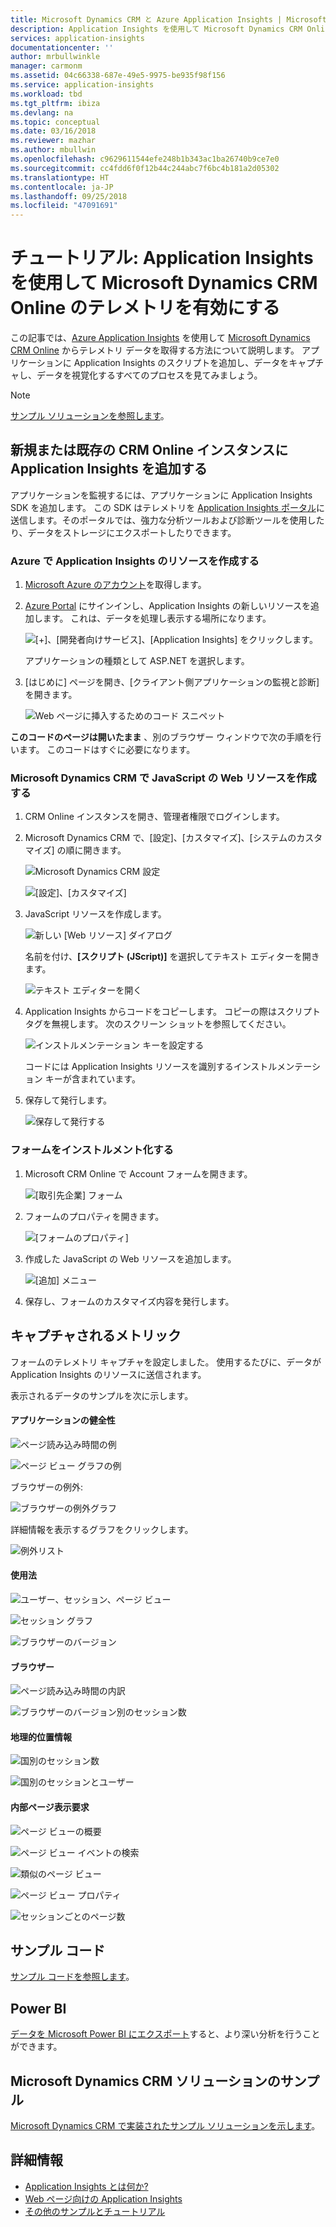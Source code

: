 ```yaml
---
title: Microsoft Dynamics CRM と Azure Application Insights | Microsoft Docs
description: Application Insights を使用して Microsoft Dynamics CRM Online からテレメトリを取得します。 設定、データの取得、視覚化、およびエクスポートをしてみましょう。
services: application-insights
documentationcenter: ''
author: mrbullwinkle
manager: carmonm
ms.assetid: 04c66338-687e-49e5-9975-be935f98f156
ms.service: application-insights
ms.workload: tbd
ms.tgt_pltfrm: ibiza
ms.devlang: na
ms.topic: conceptual
ms.date: 03/16/2018
ms.reviewer: mazhar
ms.author: mbullwin
ms.openlocfilehash: c9629611544efe248b1b343ac1ba26740b9ce7e0
ms.sourcegitcommit: cc4fdd6f0f12b44c244abc7f6bc4b181a2d05302
ms.translationtype: HT
ms.contentlocale: ja-JP
ms.lasthandoff: 09/25/2018
ms.locfileid: "47091691"
---
```

# <a name="walkthrough-enabling-telemetry-for-microsoft-dynamics-crm-online-using-application-insights"></a>チュートリアル: Application Insights を使用して Microsoft Dynamics CRM Online のテレメトリを有効にする
この記事では、[Azure Application Insights](https://azure.microsoft.com/services/application-insights/) を使用して [Microsoft Dynamics CRM Online](https://www.dynamics.com/) からテレメトリ データを取得する方法について説明します。 アプリケーションに Application Insights のスクリプトを追加し、データをキャプチャし、データを視覚化するすべてのプロセスを見てみましょう。

> [!NOTE]
> [サンプル ソリューションを参照します](https://dynamicsandappinsights.codeplex.com/)。
> 
> 

## <a name="add-application-insights-to-new-or-existing-crm-online-instance"></a>新規または既存の CRM Online インスタンスに Application Insights を追加する
アプリケーションを監視するには、アプリケーションに Application Insights SDK を追加します。 この SDK はテレメトリを [Application Insights ポータル](https://portal.azure.com)に送信します。そのポータルでは、強力な分析ツールおよび診断ツールを使用したり、データをストレージにエクスポートしたりできます。

### <a name="create-an-application-insights-resource-in-azure"></a>Azure で Application Insights のリソースを作成する
1. [Microsoft Azure のアカウント](http://azure.com/pricing)を取得します。 
2. [Azure Portal](https://portal.azure.com) にサインインし、Application Insights の新しいリソースを追加します。 これは、データを処理し表示する場所になります。

    ![[+]、[開発者向けサービス]、[Application Insights] をクリックします。](./media/app-insights-sample-mscrm/01.png)

    アプリケーションの種類として ASP.NET を選択します。
3. [はじめに] ページを開き、[クライアント側アプリケーションの監視と診断] を開きます。

    ![Web ページに挿入するためのコード スニペット](./media/app-insights-sample-mscrm/03.png)

**このコードのページは開いたまま** 、別のブラウザー ウィンドウで次の手順を行います。 このコードはすぐに必要になります。 

### <a name="create-a-javascript-web-resource-in-microsoft-dynamics-crm"></a>Microsoft Dynamics CRM で JavaScript の Web リソースを作成する
1. CRM Online インスタンスを開き、管理者権限でログインします。
2. Microsoft Dynamics CRM で、[設定]、[カスタマイズ]、[システムのカスタマイズ] の順に開きます。

    ![Microsoft Dynamics CRM 設定](./media/app-insights-sample-mscrm/00001.png)

    ![[設定]、[カスタマイズ]](./media/app-insights-sample-mscrm/00002.png)

1. JavaScript リソースを作成します。

    ![新しい [Web リソース] ダイアログ](./media/app-insights-sample-mscrm/07.png)

    名前を付け、**[スクリプト (JScript)]** を選択してテキスト エディターを開きます。

    ![テキスト エディターを開く](./media/app-insights-sample-mscrm/00004.png)
2. Application Insights からコードをコピーします。 コピーの際はスクリプト タグを無視します。 次のスクリーン ショットを参照してください。

    ![インストルメンテーション キーを設定する](./media/app-insights-sample-mscrm/000005.png)

    コードには Application Insights リソースを識別するインストルメンテーション キーが含まれています。
3. 保存して発行します。

    ![保存して発行する](./media/app-insights-sample-mscrm/00006.png)

### <a name="instrument-forms"></a>フォームをインストルメント化する
1. Microsoft CRM Online で Account フォームを開きます。

    ![[取引先企業] フォーム](./media/app-insights-sample-mscrm/00007.png)
2. フォームのプロパティを開きます。

    ![[フォームのプロパティ]](./media/app-insights-sample-mscrm/00008.png)
3. 作成した JavaScript の Web リソースを追加します。

    ![[追加] メニュー](./media/app-insights-sample-mscrm/13.png)

4. 保存し、フォームのカスタマイズ内容を発行します。

## <a name="metrics-captured"></a>キャプチャされるメトリック
フォームのテレメトリ キャプチャを設定しました。 使用するたびに、データが Application Insights のリソースに送信されます。

表示されるデータのサンプルを次に示します。

#### <a name="application-health"></a>アプリケーションの健全性
![ページ読み込み時間の例](./media/app-insights-sample-mscrm/15.png)

![ページ ビュー グラフの例](./media/app-insights-sample-mscrm/16.png)

ブラウザーの例外:

![ブラウザーの例外グラフ](./media/app-insights-sample-mscrm/17.png)

詳細情報を表示するグラフをクリックします。

![例外リスト](./media/app-insights-sample-mscrm/18.png)

#### <a name="usage"></a>使用法
![ユーザー、セッション、ページ ビュー](./media/app-insights-sample-mscrm/19.png)

![セッション グラフ](./media/app-insights-sample-mscrm/20.png)

![ブラウザーのバージョン](./media/app-insights-sample-mscrm/21.png)

#### <a name="browsers"></a>ブラウザー
![ページ読み込み時間の内訳](./media/app-insights-sample-mscrm/22.png)

![ブラウザーのバージョン別のセッション数](./media/app-insights-sample-mscrm/23.png)

#### <a name="geolocation"></a>地理的位置情報
![国別のセッション数](./media/app-insights-sample-mscrm/24.png)

![国別のセッションとユーザー](./media/app-insights-sample-mscrm/25.png)

#### <a name="inside-page-view-request"></a>内部ページ表示要求
![ページ ビューの概要](./media/app-insights-sample-mscrm/26.png)

![ページ ビュー イベントの検索](./media/app-insights-sample-mscrm/27.png)

![類似のページ ビュー](./media/app-insights-sample-mscrm/28.png)

![ページ ビュー プロパティ](./media/app-insights-sample-mscrm/29.png)

![セッションごとのページ数](./media/app-insights-sample-mscrm/30.png)

## <a name="sample-code"></a>サンプル コード
[サンプル コードを参照します](https://dynamicsandappinsights.codeplex.com/)。

## <a name="power-bi"></a>Power BI
[データを Microsoft Power BI にエクスポート](app-insights-export-power-bi.md)すると、より深い分析を行うことができます。

## <a name="sample-microsoft-dynamics-crm-solution"></a>Microsoft Dynamics CRM ソリューションのサンプル
[Microsoft Dynamics CRM で実装されたサンプル ソリューションを示します](https://dynamicsandappinsights.codeplex.com/)。

## <a name="learn-more"></a>詳細情報
* [Application Insights とは何か?](app-insights-overview.md)
* [Web ページ向けの Application Insights](app-insights-javascript.md)
* [その他のサンプルとチュートリアル](app-insights-code-samples.md)
